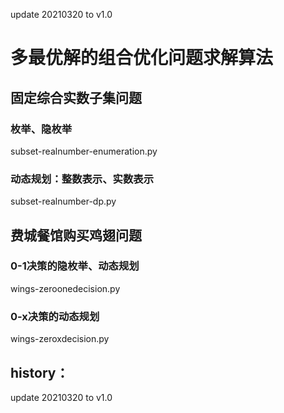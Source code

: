 update 20210320 to v1.0 

# 多最优解的组合优化问题求解算法

## 固定综合实数子集问题


### 枚举、隐枚举

subset-realnumber-enumeration.py

### 动态规划：整数表示、实数表示

subset-realnumber-dp.py


## 费城餐馆购买鸡翅问题


### 0-1决策的隐枚举、动态规划
wings-zeroonedecision.py


### 0-x决策的动态规划

wings-zeroxdecision.py


## history：
update 20210320 to v1.0 

